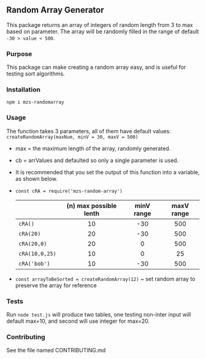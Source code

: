 ## Random Array Generator

This package returns an array of integers of random length from 3 to max based on parameter.
The array will be randomly filled in the range of default `-30 > value < 500`.

### Purpose

This package can make creating a random array easy, and is useful for testing sort algorithms.

### Installation

`npm i mzs-randomarray`

### Usage

The function takes 3 parameters, all of them have default values: `createRandomArray(maxNum, minV = 30, maxV = 500)`

- max = the maximum length of the array, randomly generated.
- cb = arrValues and defaulted so only a single parameter is used.
- It is recommended that you set the output of this function into a variable, as shown below.

- `const cRA = require('mzs-random-array')`

  |                | (n) max possible lenth | minV range | maxV range |
  | :------------- | :--------------------: | :--------: | :--------: |
  | `cRA()`        |           10           |    -30     |    500     |
  | `cRA(20)`      |           20           |    -30     |    500     |
  | `cRA(20,0)`    |           20           |     0      |    500     |
  | `cRA(10,0,25)` |           10           |     0      |     25     |
  | `cRA('bob')`   |           10           |    -30     |    500     |

- `const arrayToBeSorted = createRandomArray(12)` ~ set random array to preserve the array for reference

### Tests

Run `node test.js` will produce two tables, one testing non-inter input will default max=10, and second
will use integer for max=20.

### Contributing

See the file named CONTRIBUTING.md
